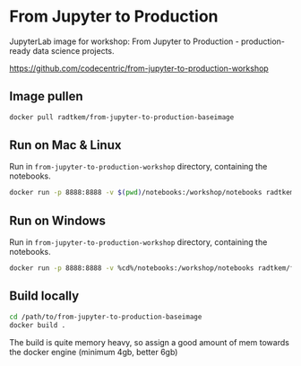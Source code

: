 # From Jupyter to Production

JupyterLab image for workshop: From Jupyter to Production - production-ready data science projects.

https://github.com/codecentric/from-jupyter-to-production-workshop

## Image pullen
```bash
docker pull radtkem/from-jupyter-to-production-baseimage
```
## Run on Mac & Linux

Run in `from-jupyter-to-production-workshop` directory, containing the notebooks.

```bash
docker run -p 8888:8888 -v $(pwd)/notebooks:/workshop/notebooks radtkem/from-jupyter-to-production-baseimage
```

## Run on Windows

Run in `from-jupyter-to-production-workshop` directory, containing the notebooks.

```bash
docker run -p 8888:8888 -v %cd%/notebooks:/workshop/notebooks radtkem/from-jupyter-to-production-baseimage
```

## Build locally

```bash
cd /path/to/from-jupyter-to-production-baseimage
docker build .
```

The build is quite memory heavy, so assign a good amount of mem towards the docker engine (minimum 4gb, better 6gb)

